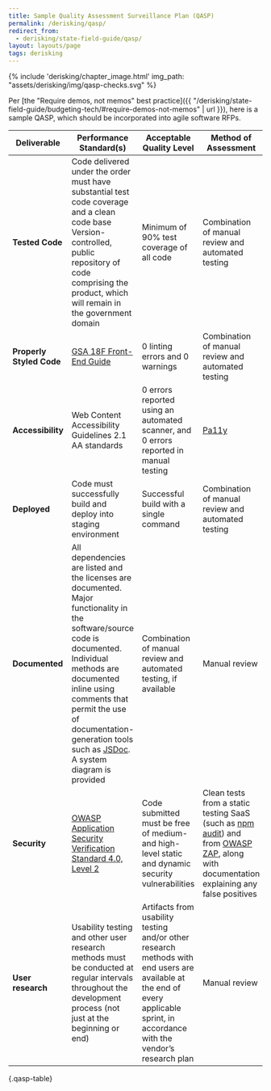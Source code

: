 ```yaml
---
title: Sample Quality Assessment Surveillance Plan (QASP)
permalink: /derisking/qasp/
redirect_from:
  - derisking/state-field-guide/qasp/
layout: layouts/page
tags: derisking
---
```


{% include 'derisking/chapter_image.html' img_path: "assets/derisking/img/qasp-checks.svg" %}

Per [the "Require demos, not memos" best practice]({{ "/derisking/state-field-guide/budgeting-tech/#require-demos-not-memos" | url }}), here is a sample QASP, which should be incorporated into agile software RFPs.

| **Deliverable** | **Performance Standard(s)** | **Acceptable Quality Level** | **Method of Assessment** |
| --- | --- | --- | --- |
| **Tested Code** | Code delivered under the order must have substantial test code coverage and a clean code base  Version-controlled, public repository of code comprising the product, which will remain in the government domain | Minimum of 90% test coverage of all code | Combination of manual review and automated testing |
| **Properly Styled Code** | [GSA 18F Front-End Guide](https://frontend.18f.gov/) | 0 linting errors and 0 warnings | Combination of manual review and automated testing |
| **Accessibility** | Web Content Accessibility Guidelines 2.1 AA standards | 0 errors reported using an automated scanner, and 0 errors reported in manual testing | [Pa11y](https://github.com/pa11y/pa11y) |
| **Deployed** | Code must successfully build and deploy into staging environment | Successful build with a single command | Combination of manual review and automated testing |
| **Documented** | All dependencies are listed and the licenses are documented. Major functionality in the software/source code is documented. Individual methods are documented inline using comments that permit the use of documentation-generation tools such as [JSDoc](http://usejsdoc.org/). A system diagram is provided | Combination of manual review and automated testing, if available | Manual review |
| **Security** | [OWASP Application Security Verification Standard 4.0, Level 2](https://www.owasp.org/images/d/d4/OWASP_Application_Security_Verification_Standard_4.0-en.pdf) | Code submitted must be free of medium- and high-level static and dynamic security vulnerabilities | Clean tests from a static testing SaaS (such as [npm audit](https://docs.npmjs.com/cli/audit)) and from [OWASP ZAP](https://www.owasp.org/index.php/OWASP_Zed_Attack_Proxy_Project), along with documentation explaining any false positives |
| **User research** | Usability testing and other user research methods must be conducted at regular intervals throughout the development process (not just at the beginning or end) | Artifacts from usability testing and/or other research methods with end users are available at the end of every applicable sprint, in accordance with the vendor’s research plan | Manual review |

{.qasp-table}
